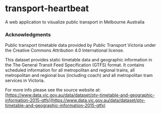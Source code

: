 # transport-heartbeat
A web application to visualize public transport in Melbourne Australia

### Acknowledgments

Public transport timetable data provided by Public Transport Victoria under the Creative Commons Attribution 4.0 International license.

This dataset provides static timetable data and geographic information in the The General Transit Feed Specification (GTFS) format. It contains scheduled information for all metropolitan and regional trains, all metropolitan and regional bus (including coach) and all metropolitan tram services in Victoria.

For more info please see the source website at: [https://www.data.vic.gov.au/data/dataset/ptv-timetable-and-geographic-information-2015-gtfs](https://www.data.vic.gov.au/data/dataset/ptv-timetable-and-geographic-information-2015-gtfs)
